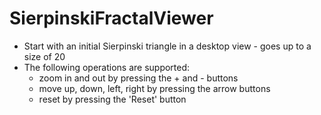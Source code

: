 # SierpinskiFractalViewer

- Start with an initial Sierpinski triangle in a desktop view - goes up to a size of 20
- The following operations are supported:
    - zoom in and out by pressing the + and - buttons
    - move up, down, left, right by pressing the arrow buttons
    - reset by pressing the 'Reset' button
